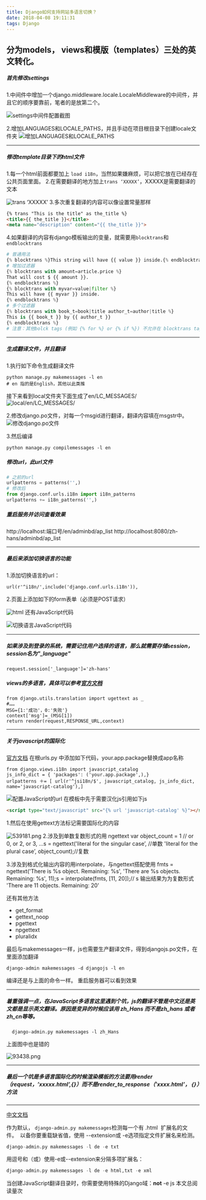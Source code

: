 ```yaml
---
title: Django如何支持网站多语言切换？
date: 2018-04-08 19:11:31
tags: Django
---
```


## 分为models， views和模版（templates）三处的英文转化。

##### 首先修改settings
1.中间件中增加一个django.middleware.locale.LocaleMiddleware的中间件，并且它的顺序要靠前，笔者的是放第二个。

![settings中间件配置截图](http://upload-images.jianshu.io/upload_images/1909919-9f966f52ba3d9bab.png?imageMogr2/auto-orient/strip%7CimageView2/2/w/1240)

2.增加LANGUAGES和LOCALE_PATHS，并且手动在项目根目录下创建locale文件夹
![增加LANGUAGES和LOCALE_PATHS](http://upload-images.jianshu.io/upload_images/1909919-6cd98289baffddb2.png?imageMogr2/auto-orient/strip%7CimageView2/2/w/1240)
***
<!--more-->
##### 修改template目录下的html文件
1.每一个html前面都要加上 ` load i18n `，当然如果嫌麻烦，可以把它放在已经存在公共页面里面。
2.在需要翻译的地方加上` trans ‘XXXXX’ `，XXXXX是需要翻译的文本

![ trans ‘XXXXX’ ](http://upload-images.jianshu.io/upload_images/1909919-de7b25c4a2a8ae1e.png?imageMogr2/auto-orient/strip%7CimageView2/2/w/1240)
3.多次重复翻译的内容可以像设置常量那样
```html
{% trans "This is the title" as the_title %}
<title>{{ the_title }}</title>
<meta name="description" content="{{ the_title }}">
```
4.如果翻译的内容有django模板输出的变量，就需要用`blocktrans`和`endblocktrans`
```python
# 普通用法
{% blocktrans %}This string will have {{ value }} inside.{% endblocktrans %}
# 增加过滤器
{% blocktrans with amount=article.price %}
That will cost $ {{ amount }}.
{% endblocktrans %}
{% blocktrans with myvar=value|filter %}
This will have {{ myvar }} inside.
{% endblocktrans %}
# 多个过滤器
{% blocktrans with book_t=book|title author_t=author|title %}
This is {{ book_t }} by {{ author_t }}
{% endblocktrans %}
# 注意：其他bolck tags (例如 {% for %} or {% if %}) 不允许在 blocktrans tag内部.
```
***
##### 生成翻译文件，并且翻译
1.执行如下命令生成翻译文件
```
python manage.py makemessages -l en
# en 指的是English，其他以此类推
```
接下来看到local文件夹下面生成了en/LC_MESSAGES/
![local/en/LC_MESSAGES/](http://upload-images.jianshu.io/upload_images/1909919-c5ee0a69d6d4ddb6.png?imageMogr2/auto-orient/strip%7CimageView2/2/w/1240)

2.修改django.po文件，对每一个msgid进行翻译，翻译内容填在msgstr中。
![修改django.po文件](http://upload-images.jianshu.io/upload_images/1909919-1dab8307a50f6987.png?imageMogr2/auto-orient/strip%7CimageView2/2/w/1240)

3.然后编译
```shell
python manage.py compilemessages -l en
```

##### 修改url，此url文件
```python
# 之前的url
urlpatterns = patterns('',)
# 修改后
from django.conf.urls.i18n import i18n_patterns
urlpatterns += i18n_patterns('',)
```
##### 重启服务并访问查看效果
http://localhost:端口号/en/adminbd/ap_list
http://localhost:8080/zh-hans/adminbd/ap_list
****
##### 最后来添加切换语言的功能
1.添加切换语言的url：
```
url(r'^i18n/',include('django.conf.urls.i18n')),
```
2.页面上添加如下的form表单（必须是POST请求）

![html](http://upload-images.jianshu.io/upload_images/1909919-acbe9f1fe7f7405d.png?imageMogr2/auto-orient/strip%7CimageView2/2/w/1240)
还有JavaScript代码

![切换语言JavaScript代码](http://upload-images.jianshu.io/upload_images/1909919-63b2f2cd5a88ac95.png?imageMogr2/auto-orient/strip%7CimageView2/2/w/1240)
****
##### 如果涉及到登录的系统，需要记住用户选择的语言，那么就需要存储session，session名为"_language"
```
request.session['_language']='zh-hans'
```
##### views的多语言，具体可以参考[官方文档](https://docs.djangoproject.com/es/1.9/topics/i18n/translation/#standard-translation)
```
from django.utils.translation import ugettext as _
#……
MSG={1:'成功'，0:'失败'}
context['msg']=_(MSG[1])
return render(request,RESPONSE_URL,context)
```
****

##### 关于javascript的国际化
[官方文档](https://docs.djangoproject.com/es/1.9/topics/i18n/translation/#module-django.views.i18n)
在根urls.py 中添加如下代码，your.app.package替换成app名称
```
from django.views.i18n import javascript_catalog
js_info_dict = { 'packages': ('your.app.package',),}
urlpatterns ＋= [ url(r'^jsi18n/$', javascript_catalog, js_info_dict, name='javascript-catalog'),]
```

![配置JavaScript的url](http://upload-images.jianshu.io/upload_images/1909919-22f707af2499f43b.png?imageMogr2/auto-orient/strip%7CimageView2/2/w/1240)
在模板中先于需要汉化js引用如下js
```html
<script type="text/javascript" src="{% url 'javascript-catalog' %}"></script>
```
1.然后在使用gettext方法标记需要国际化的内容

![539181.png](http://upload-images.jianshu.io/upload_images/1909919-0d22523c6d8cad1d.png?imageMogr2/auto-orient/strip%7CimageView2/2/w/1240)
2.涉及到单数复数形式的用 ngettext
var object_count = 1 // or 0, or 2, or 3, ...s = ngettext('literal for the singular case’, //单数 'literal for the plural case’, object_count);//复数

3.涉及到格式化输出内容的用interpolate，与ngettext搭配使用
fmts = ngettext('There is %s object. Remaining: %s', 'There are %s objects. Remaining: %s', 11);s = interpolate(fmts, [11, 20]);// s 输出结果为为复数形式 'There are 11 objects. Remaining: 20'

还有其他方法
* get_format
* gettext_noop
* pgettext
* npgettext
* pluralidx

最后与makemessages一样，js也需要生产翻译文件，得到djangojs.po文件，在里面添加翻译
```
django-admin makemessages -d djangojs -l en
```

编译还是与上面的命令一样。
重启服务器可以看到效果
***
##### 着重强调一点，在JavaScript多语言这里遇到个坑，js的翻译不管是中文还是英文都是显示英文翻译。原因是变异的时候应该用 *zh_Hans*  而不是zh_hans 或者zh_cn等等。
```
  django-admin.py makemessages -l zh_Hans 
```
上面图中也是错的

![93438.png](http://upload-images.jianshu.io/upload_images/1909919-18d76c414e4b66c4.png?imageMogr2/auto-orient/strip%7CimageView2/2/w/1240)
***
##### 最后一个坑是多语言国际化的时候渲染模板的方法要用render（request，’xxxxx.html’,{}）而不是render_to_response（’xxxx.html’，｛｝）方法
***
[中文文档](http://djangobook.py3k.cn/2.0/chapter19/)

作为默认， `django-admin.py makemessages`检测每一个有 .html
 扩展名的文件。  以备你要重载缺省值，使用 --extension或 -e选项指定文件扩展名来检测。
```python
django-admin.py makemessages -l de -e txt
```
用逗号和（或）使用-e或--extension来分隔多项扩展名：
```python
django-admin.py makemessages -l de -e html,txt -e xml
```
当创建JavaScript翻译目录时，你需要使用特殊的Django域：**not** -e js
<span id="busuanzi_container_page_pv">
  本文总阅读量<span id="busuanzi_value_page_pv"></span>次
</span>
